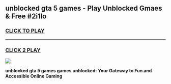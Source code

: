 
## unblocked gta 5 games - Play Unblocked Gmaes & Free #2i1lo
<h3>
<a href="https://premium.freeplayer.one?title=unblocked_gta_5_games&ref=01M">CLICK TO PLAY</a></h3>
<hr>

<h3>
<a href="https://premium.freeplayer.one?title=unblocked_gta_5_games&ref=01M">CLICK 2 PLAY</a>
  
</h3>

<a href="https://premium.freeplayer.one?title=unblocked_gta_5_games&ref=01M"><img src="https://clearcache.store/games.png"></a>


**unblocked gta 5 games games unblocked: Your Gateway to Fun and Accessible Online Gaming**
